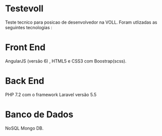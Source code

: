 # Testevoll
Teste tecnico para posicao de desenvolvedor na VOLL.
Foram utlizadas as seguintes tecnologias :

# Front End
AngularJS (versão 6) , HTML5 e CSS3 com Boostrap(scss).

# Back End
PHP 7.2 com o framework Laravel versão 5.5 

# Banco de Dados 
NoSQL Mongo DB.


